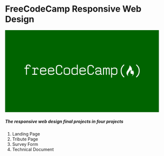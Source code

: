 # FreeCodeCamp Responsive Web Design

![freecodecamp](https://github.com/RAYOPOKU/freecodecamp/blob/master/assets/fcc-twitter-1120X600-social-green.png )


##### The responsive web design final projects in four projects 
1. Landing Page 
2. Tribute Page 
3. Survey Form 
4. Technical Document 

